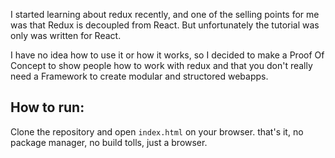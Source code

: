 I started learning about redux recently, and one of the selling points for me
was that Redux is decoupled from React. But unfortunately the tutorial was 
only was written for React.

I have no idea how to use it or how it works, so I decided to make a Proof Of Concept
to show people how to work with redux and that you don't really need a Framework
to create modular and structored webapps.


How to run:
-----

Clone the repository and open `index.html` on your browser. that's it, no package manager, no build tolls, just a browser.
